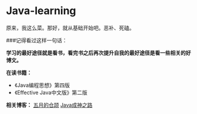 # Java-learning

原来，我这么菜。那好，就从基础开始吧。恶补、死磕。

###记得看过这样一句话：

**学习的最好途径就是看书，看完书之后再次提升自我的最好途径是看一些相关的好博文。**

**在读书籍：**

 - 《Java编程思想》第四版
 - 《Effective Java中文版》第二版

**相关博客：**
[五月的仓颉](http://www.cnblogs.com/xrq730/)
[Java成神之路](http://cmsblogs.com/?cat=5)
